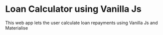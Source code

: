 <h1>Loan Calculator using Vanilla Js</h1>

<p>This web app lets the user calculate loan repayments using Vanilla Js and Materialise</p>